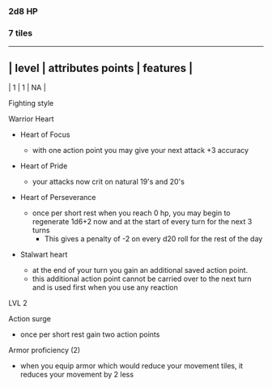 ### 2d8 HP

### 7 tiles
--------------
| level | attributes points | features |
--------
| 1 | 1 | NA | 

Fighting style

Warrior Heart

- Heart of Focus 
   + with one action point you may give your next attack +3 accuracy 

- Heart of Pride
   + your attacks now crit on natural 19's and 20's

- Heart of Perseverance
   + once per short rest when you reach 0 hp, you may begin to regenerate 1d6+2 now and at the start of every turn for the next 3 turns 
       + This gives a penalty of -2 on every d20 roll for the rest of the day

- Stalwart heart
   + at the end of your turn you gain an additional saved action point.
   + this additional action point cannot be carried over to the next turn and is used first when you use any reaction
 
LVL 2 

Action surge 
 + once per short rest gain two action points 

Armor proficiency (2)
 + when you equip armor which would reduce your movement tiles, it reduces your movement by 2 less
